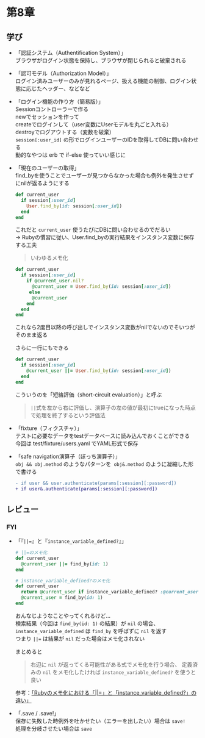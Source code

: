 #  第8章

## 学び

- 「認証システム（Authentification System）」  
    ブラウザがログイン状態を保持し、ブラウザが閉じられると破棄される

- 「認可モデル（Authorization Model）」  
    ログイン済みユーザーのみが見れるページ、扱える機能の制御、ログイン状態に応じたヘッダー、などなど

- 「ログイン機能の作り方（簡易版）」  
    Sessionコントローラーで作る  
    newでセッションを作って  
    createでログインして（user変数にUserモデルを丸ごと入れる）  
    destroyでログアウトする（変数を破棄）  
    `session[:user_id]` の形でログインユーザーのIDを取得してDBに問い合わせる  
    動的なやつは erb で if-else 使っていい感じに

- 「現在のユーザーの取得」  
    find_byを使うことでユーザーが見つからなかった場合も例外を発生させずにnilが返るようにする
    ```ruby
    def current_user
      if session[:user_id]
        User.find_by(id: session[:user_id])
      end
    end
    ```
    これだと `current_user` 使うたびにDBに問い合わせるのでだるい  
    -> Rubyの慣習に従い、User.find_byの実行結果をインスタンス変数に保存する工夫  
    > いわゆるメモ化
    ```ruby
    def current_user
      if session[:user_id]
        if @current_user.nil?
          @current_user = User.find_by(id: session[:user_id])
         else
          @current_user
        end
      end
    end
    ```
    これなら2度目以降の呼び出しでインスタンス変数がnilでないのでそいつがそのまま返る

    さらに一行にもできる
    ```ruby
    def current_user
      if session[:user_id]
        @current_user ||= User.find_by(id: session[:user_id])
      end
    end
    ```
    こういうのを「短絡評価（short-circuit evaluation）」と呼ぶ  
    > `||`式を左から右に評価し、演算子の左の値が最初にtrueになった時点で処理を終了するという評価法

- 「fixture（フィクスチャ）」  
    テストに必要なデータをtestデータベースに読み込んでおくことができる  
    今回は test/fixture/users.yaml でYAML形式で保存

- 「safe navigation演算子（ぼっち演算子）」  
    `obj && obj.method` のようなパターンを` obj&.method` のように凝縮した形で書ける
    ```diff
    - if user && user.authenticate(params[:session][:password])
    + if user&.authenticate(params[:session][:password])
    ```

## レビュー

### FYI

- 「『`||=`』と『`instance_variable_defined?`』」  
    ```ruby
    # ||=のメモ化
    def current_user
      @current_user ||= find_by(id: 1)
    end

    # instance_variable_defined?のメモ化
    def current_user
      return @current_user if instance_variable_defined? :@current_user
      @current_user = find_by(id: 1)
    end
    ```
    おんなじようなことやってくれるけど...  
    検索結果（今回は `find_by(id: 1)` の結果）が `nil` の場合、
    `instance_variable_defined` は `find_by` を呼ばずに `nil` を返す  
    つまり `||=` は結果が `nil` だった場合はメモ化されない  

    まとめると  
    > 右辺に `nil` が返ってくる可能性がある式でメモ化を行う場合、
    > 定義済みの `nil` をメモ化したければ `instance_variable_defined?` を使うと良い

    参考：[「Rubyのメモ化における「||=」と「instance_variable_defined?」の違い」]()

- 「.save / .save!」  
    保存に失敗した時例外を吐かせたい（エラーを出したい）場合は `save!`   
    処理を分岐させたい場合は `save`
